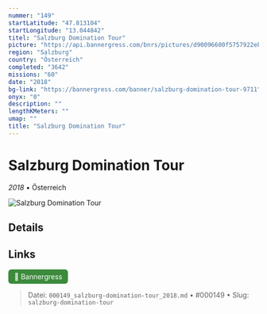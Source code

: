 ```yaml
---
nummer: "149"
startLatitude: "47.813104"
startLongitude: "13.044842"
titel: "Salzburg Domination Tour"
picture: "https://api.bannergress.com/bnrs/pictures/d90096600f5757922eb05f93018cbd0e"
region: "Salzburg"
country: "Österreich"
completed: "3642"
missions: "60"
date: "2018"
bg-link: "https://bannergress.com/banner/salzburg-domination-tour-9711"
onyx: "0"
description: ""
lengthKMeters: ""
umap: ""
title: "Salzburg Domination Tour"
---
```

# Salzburg Domination Tour

*2018* • Österreich

![Salzburg Domination Tour](https://api.bannergress.com/bnrs/pictures/d90096600f5757922eb05f93018cbd0e)

## Details







## Links
<div style="margin-top: 0.5em;">
<a href="https://bannergress.com/banner/salzburg-domination-tour-9711" target="_blank" style="display:inline-block;margin-right:8px;padding:6px 12px;background-color:#3c8b3c;color:white;text-decoration:none;border-radius:6px;">🔗 Bannergress</a>

</div>


> Datei: `000149_salzburg-domination-tour_2018.md` • #000149 • Slug: `salzburg-domination-tour`
